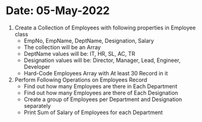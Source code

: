 # Date: 05-May-2022
1. Create a Collection of Employees with following properties in Employee class
    - EmpNo, EmpName, DeptName, Designation, Salary
    - The collection will be an Array<Employee> 
    - DeptName values will be: IT, HR, SL, AC, TR
    - Designation values will be: Director, Manager, Lead, Engineer, Developer
    - Hard-Code Employees Array with At least 30 Record in it
2. Perform Following Operations on Employees Record
    - Find out how many Employees are there in Each Department
    - Find out how many Employees are there of Each Designation
    - Create a group of Employees per Department and Designation separately
    - Print Sum of Salary of Employees for each Department          